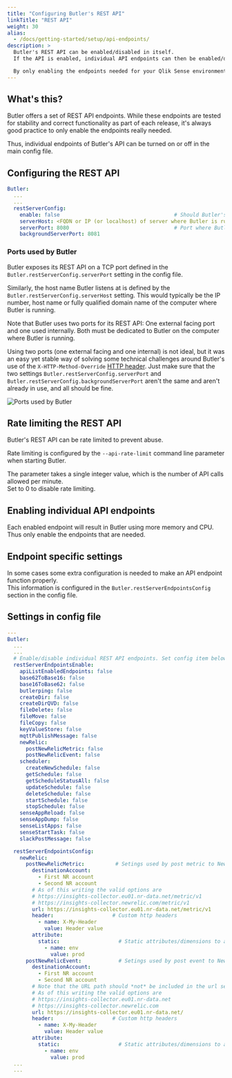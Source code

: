 ```yaml
---
title: "Configuring Butler's REST API"
linkTitle: "REST API"
weight: 30
alias:
  - /docs/getting-started/setup/api-endpoints/
description: >
  Butler's REST API can be enabled/disabled in itself.  
  If the API is enabled, individual API endpoints can then be enabled/disabled as needed.

  By only enabling the endpoints needed for your Qlik Sense environment, memory usage is minimized and security maximized.
---
```


## What's this?

Butler offers a set of REST API endpoints. While these endpoints are tested for stability and correct functionality as part of each release, it's always good practice to only enable the endpoints really needed.

Thus, individual endpoints of Butler's API can be turned on or off in the main config file.

## Configuring the REST API

```yaml
Butler:
  ...
  ...
  restServerConfig:
    enable: false                                     # Should Butler's REST API be started? Must be true if *any* API endpoints are to be used.
    serverHost: <FQDN or IP (or localhost) of server where Butler is running>   # Use 0.0.0.0 to listen on all network interfaces (e.g. when running in Docker!).
    serverPort: 8080                                  # Port where Butler's REST is available. Any free port on the server where Butler is running can bse used.
    backgroundServerPort: 8081
```

### Ports used by Butler

Butler exposes its REST API on a TCP port defined in the `Butler.restServerConfig.serverPort` setting in the config file.

Similarly, the host name Butler listens at is defined by the `Butler.restServerConfig.serverHost` setting. This would typically be the IP number, host name or fully qualified domain name of the computer where Butler is running.

Note that Butler uses two ports for its REST API: One external facing port and one used internally. Both must be dedicated to Butler on the computer where Butler is running.

Using two ports (one external facing and one internal) is not ideal, but it was an easy yet stable way of solving some technical challenges around Butler's use of the `X-HTTP-Method-Override` [HTTP header](/docs/getting-started/setup/data-connections/).
Just make sure that the two settings `Butler.restServerConfig.serverPort` and `Butler.restServerConfig.backgroundServerPort` aren't the same and aren't already in use, and all should be fine.

![ Ports used by Butler ](/img/getting-started/setup/rest-api/butler-ports-1.png)

## Rate limiting the REST API

Butler's REST API can be rate limited to prevent abuse.

Rate limiting is configured by the `--api-rate-limit` command line parameter when starting Butler.

The parameter takes a single integer value, which is the number of API calls allowed per minute.  
Set to 0 to disable rate limiting.

## Enabling individual API endpoints

Each enabled endpoint will result in Butler using more memory and CPU. Thus only enable the endpoints that are needed.

## Endpoint specific settings

In some cases some extra configuration is needed to make an API endpoint function properly.  
This information is configured in the `Butler.restServerEndpointsConfig` section in the config file.

## Settings in config file

```yaml
---
Butler:
  ...
  ...
  # Enable/disable individual REST API endpoints. Set config item below to true to enable that endpoint.
  restServerEndpointsEnable:
    apiListEnabledEndpoints: false
    base62ToBase16: false
    base16ToBase62: false
    butlerping: false
    createDir: false
    createDirQVD: false
    fileDelete: false
    fileMove: false
    fileCopy: false
    keyValueStore: false
    mqttPublishMessage: false
    newRelic:
      postNewRelicMetric: false
      postNewRelicEvent: false
    scheduler:
      createNewSchedule: false
      getSchedule: false
      getScheduleStatusAll: false
      updateSchedule: false
      deleteSchedule: false
      startSchedule: false
      stopSchedule: false
    senseAppReload: false
    senseAppDump: false
    senseListApps: false
    senseStartTask: false
    slackPostMessage: false

  restServerEndpointsConfig:
    newRelic:
      postNewRelicMetric:          # Setings used by post metric to New Relic API endpoint
        destinationAccount:
          - First NR account
          - Second NR account
        # As of this writing the valid options are
        # https://insights-collector.eu01.nr-data.net/metric/v1
        # https://insights-collector.newrelic.com/metric/v1
        url: https://insights-collector.eu01.nr-data.net/metric/v1
        header:                   # Custom http headers
          - name: X-My-Header
            value: Header value
        attribute:
          static:                   # Static attributes/dimensions to attach to the metrics data sent to New Relic.
            - name: env
              value: prod
      postNewRelicEvent:            # Setings used by post event to New Relic API endpoint
        destinationAccount:
          - First NR account
          - Second NR account
        # Note that the URL path should *not* be included in the url setting below!
        # As of this writing the valid options are
        # https://insights-collector.eu01.nr-data.net
        # https://insights-collector.newrelic.com
        url: https://insights-collector.eu01.nr-data.net/
        header:                   # Custom http headers
          - name: X-My-Header
            value: Header value
        attribute:
          static:                   # Static attributes/dimensions to attach to the metrics data sent to New Relic.
            - name: env
              value: prod
  ...
  ...
```
